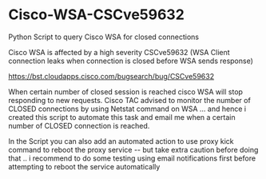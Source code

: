 # Cisco-WSA-CSCve59632
Python Script to query Cisco WSA for closed connections 


Cisco WSA is affected by a high severity CSCve59632 (WSA Client connection leaks when connection is closed before WSA sends response)

https://bst.cloudapps.cisco.com/bugsearch/bug/CSCve59632

When certain number of closed session is reached cisco WSA will stop responding to new requests. Cisco TAC advised to monitor the number of CLOSED connections by using Netstat command on WSA ... and hence i created this script to automate this task and email me when a certain number of CLOSED connection is reached.

In the Script you can also add an automated action to use proxy kick command to reboot the proxy service -- but take extra caution before doing that .. i recommend to do some testing using email notifications first before attempting to reboot the service automatically
